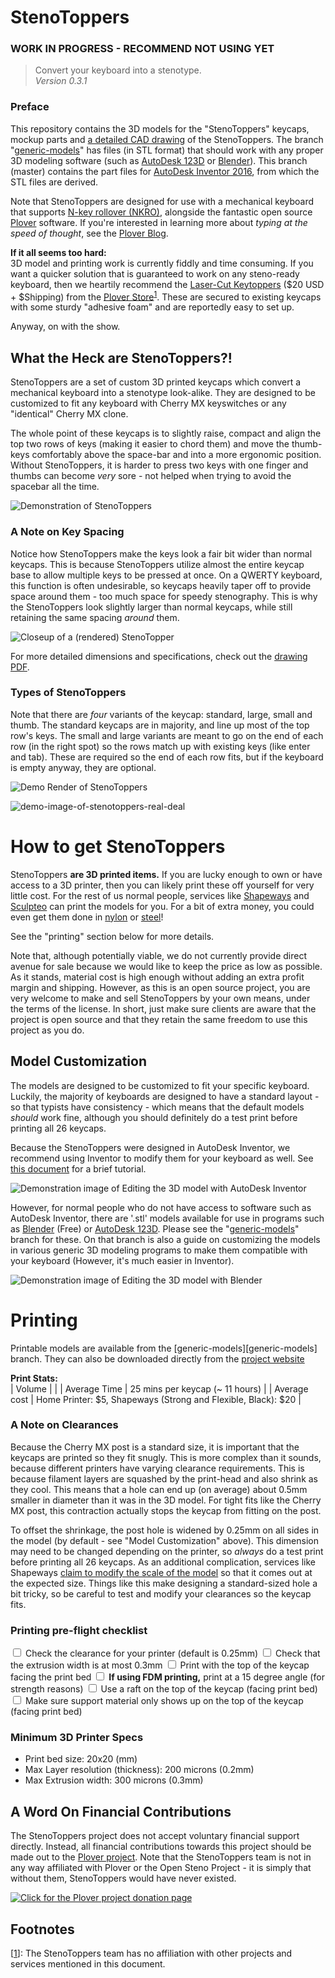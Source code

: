 # StenoToppers

<!-- TODO: Remove this when the project is at a ready stage -->
### WORK IN PROGRESS - RECOMMEND NOT USING YET

> Convert your keyboard into a stenotype.  
> *Version 0.3.1*
<!-- TODO: Update this version number consistently -->


### Preface

This repository contains the 3D models for the "StenoToppers" keycaps, mockup parts and [a detailed CAD drawing][cad-pdf] of the StenoToppers.  The branch "[generic-models][generic-branch]" has files (in STL format) that should work with any proper 3D modeling software (such as [AutoDesk 123D][123d-editor] or [Blender][blender]). This branch (master) contains the part files for [AutoDesk Inventor 2016][inventor], from which the STL files are derived.

Note that StenoToppers are designed for use with a mechanical keyboard that supports [N-key rollover (NKRO)][nkey], alongside the fantastic open source [Plover][plover] software. If you're interested in learning more about *typing at the speed of thought*, see the [Plover Blog][plover-blog]. 

**If it all seems too hard:**<br> 
3D model and printing work is currently fiddly and time consuming. If you want a quicker solution that is guaranteed to work on any steno-ready keyboard, then we heartily recommend the [Laser-Cut Keytoppers][keytoppers] ($20 USD + $Shipping) from the [Plover Store][plover-store]<sup>[1](#not-a-sponsor)</sup>. These are secured to existing keycaps with some sturdy "adhesive foam" and are reportedly easy to set up.

Anyway, on with the show.


## What the Heck are StenoToppers?!

StenoToppers are a set of custom 3D printed keycaps which convert a mechanical keyboard into a stenotype look-alike. They are designed to be customized to fit any keyboard with Cherry MX keyswitches or any "identical" Cherry MX clone. 

The whole point of these keycaps is to slightly raise, compact and align the top two rows of keys (making it easier to chord them) and move the thumb-keys comfortably above the space-bar and into a more ergonomic position. Without StenoToppers, it is harder to press two keys with one finger and thumbs can become *very* sore - not helped when trying to avoid the spacebar all the time.

![Demonstration of StenoToppers](https://i.imgur.com/5nuGgAY.jpg)


### A Note on Key Spacing

Notice how StenoToppers make the keys look a fair bit wider than normal keycaps. This is because StenoToppers utilize almost the entire keycap base to allow multiple keys to be pressed at once. On a QWERTY keyboard, this function is often undesirable, so keycaps heavily taper off to provide space around them - too much space for speedy stenography. This is why the StenoToppers look slightly larger than normal keycaps, while still retaining the same spacing *around* them.

![Closeup of a (rendered) StenoTopper](https://i.imgur.com/3vd6CHQ.jpg)

For more detailed dimensions and specifications, check out the [drawing PDF][cad-pdf].

### Types of StenoToppers

Note that there are *four* variants of the keycap: standard, large, small and thumb. The standard keycaps are in majority, and line up most of the top row's keys. The small and large variants are meant to go on the end of each row (in the right spot) so the rows match up with existing keys (like enter and tab). These are required so the end of each row fits, but if the keyboard is empty anyway, they are optional.

![Demo Render of StenoToppers](https://i.imgur.com/ZYFgn3A.jpg)

![demo-image-of-stenotoppers-real-deal](link)

# How to get StenoToppers

StenoToppers **are 3D printed items.** If you are lucky enough to own or have access to a 3D printer, then you can likely print these off yourself for very little cost. For the rest of us normal people, services like [Shapeways][shapeways] and [Sculpteo][sculpteo] can print the models for you. For a bit of extra money, you could even get them done in [nylon][shapeways-nylon] or [steel][shapeways-steel]!

See the "printing" section below for more details.

Note that, although potentially viable, we do not currently provide direct avenue for sale because we would like to keep the price as low as possible. As it stands, material cost is high enough without adding an extra profit margin and shipping. However, as this is an open source project, you are very welcome to make and sell StenoToppers by your own means, under the terms of the license. In short, just make sure clients are aware that the project is open source and that they retain the same freedom to use this project as you do.

## Model Customization

The models are designed to be customized to fit your specific keyboard. Luckily, the majority of keyboards are designed to have a standard layout - so that typists have consistency - which means that the default models *should* work fine, although you should definitely do a test print before printing all 26 keycaps.

Because the StenoToppers were designed in AutoDesk Inventor, we recommend using Inventor to modify them for your keyboard as well. See [this document][inventor-customization] for a brief tutorial.

![Demonstration image of Editing the 3D model with AutoDesk Inventor](https://i.imgur.com/VlwCSHp.jpg)

However, for normal people who do not have access to software such as
AutoDesk Inventor, there are '.stl' models available for use in programs such as [Blender][blender] (Free) or [AutoDesk 123D][123d-editor]. Please see the "[generic-models][generic-branch]" branch for these. On that branch is also a guide on customizing the models in various generic 3D modeling programs to make them compatible with your keyboard (However, it's much easier in Inventor).

![Demonstration image of Editing the 3D model with Blender](https://i.imgur.com/kooz1oo.jpg)



# Printing

Printable models are available from the [generic-models][generic-models] branch. They can also be downloaded directly from the [project website][project-website]

**Print Stats:** <br>
| Volume       | <Bounding box> <Material volume> |
| Average Time | 25 mins per keycap (~ 11 hours)  |
| Average cost | Home Printer: $5, Shapeways (Strong and Flexible, Black): $20 |


### A Note on Clearances

Because the Cherry MX post is a standard size, it is important that the keycaps are printed so they fit snugly. This is more complex than it sounds, because different printers have varying clearance requirements. This is because filament layers are squashed by the print-head and also shrink as they cool. This means that a hole can end up (on average) about 0.5mm smaller in diameter than it was in the 3D model. For tight fits like the Cherry MX post, this contraction actually stops the keycap from fitting on the post. 

To offset the shrinkage, the post hole is widened by 0.25mm on all sides in the model (by default - see "Model Customization" above). This dimension may need to be changed depending on the printer, so *always* do a test print before printing all 26 keycaps. As an additional complication, services like Shapeways [claim to modify the scale of the model][shapeways-mech-parts] so that it comes out at the expected size. Things like this make designing a standard-sized hole a bit tricky, so be careful to test and modify your clearances so the keycap fits.

### Printing pre-flight checklist

<input type="checkbox"> Check the clearance for your printer (default is 0.25mm)
<input type="checkbox"> Check that the extrusion width is at most 0.3mm
<input type="checkbox"> Print with the top of the keycap facing the print bed
<input type="checkbox"> **If using FDM printing,** print at a 15 degree angle (for strength reasons)
<input type="checkbox"> Use a raft on the top of the keycap (facing print bed)
<input type="checkbox"> Make sure support material only shows up on the top of the keycap (facing print bed)


### Minimum 3D Printer Specs

* Print bed size: 20x20 (mm)
* Max Layer resolution (thickness): 200 microns (0.2mm)
* Max Extrusion width: 300 microns (0.3mm)



## A Word On Financial Contributions

The StenoToppers project does not accept voluntary financial support directly. Instead, all financial contributions towards this project should be made out to the [Plover project][plover-donate]. Note that the StenoToppers team is not in any way affiliated with Plover or the Open Steno Project - it is simply that without them, StenoToppers would have never existed.

[![Click for the Plover project donation page](https://i.imgur.com/uaUfrnk.jpg)][plover-donate]


## Footnotes

[<a href="#not-a-sponsor">1</a>]: The StenoToppers team has no affiliation with other projects and services mentioned in this document.

<!-- Link table, sorted by category -->

[inventor]:http://www.autodesk.com.au/products/inventor/overview
[inventor-customization]:https://github.com/CemraJC/stenotoppers/blob/master/docs/Customization%20with%20Inventor.md
[blender]: https://www.blender.org/download/
[123d-editor]: http://www.123dapp.com/design

[generic-branch]: https://github.com/CemraJC/stenotoppers/tree/generic-models
[project-website]: https://cemrajc.github.io/stenotoppers/
[cad-pdf]:https://github.com/CemraJC/stenotoppers/blob/master/drawings/base-keycap_cherrymx.pdf

[plover]: http://stenoknight.com/wiki/Getting_Started#Installing_Plover
[plover-blog]: http://plover.stenoknight.com/
[plover-store]: http://plover.deco-craft.com/
[plover-donate]: http://stenoknight.com/plover/donatepage.html
[keytoppers]: http://plover.deco-craft.com/shop/view_product/Laser-Cut-Steno-Keys-Kit
[nkey]: https://en.wikipedia.org/wiki/Rollover_(key)

[sculpteo]: https://www.sculpteo.com/en/
[shapeways]: http://www.shapeways.com/
[shapeways-steel]: http://www.shapeways.com/materials/steel
[shapeways-nylon]: http://www.shapeways.com/materials/strong-and-flexible-plastic
[shapeways-mech-parts]: http://www.shapeways.com/tutorials/designing_mechanical_parts_for_3d_printing
